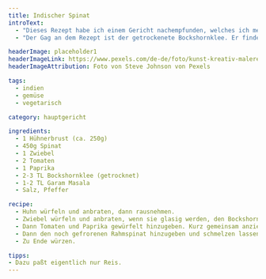 ```yaml
---
title: Indischer Spinat
introText:
  - "Dieses Rezept habe ich einem Gericht nachempfunden, welches ich mehrmals bei einem Lieferservice für die Mittagspause bestellt hatte (so einer mit indisch/deutsch/italienisch/mexikanisch/chinesischer Karte)."
  - "Der Gag an dem Rezept ist der getrockenete Bockshornklee. Er findet sich auch in vielen Currypulver-Mischungen wieder."

headerImage: placeholder1
headerImageLink: https://www.pexels.com/de-de/foto/kunst-kreativ-malerei-abstrakt-1959387/
headerImageAttribution: Foto von Steve Johnson von Pexels

tags:
  - indien
  - gemüse
  - vegetarisch

category: hauptgericht

ingredients:
  - 1 Hühnerbrust (ca. 250g)
  - 450g Spinat
  - 1 Zwiebel
  - 2 Tomaten
  - 1 Paprika
  - 2-3 TL Bockshornklee (getrocknet)
  - 1-2 TL Garam Masala
  - Salz, Pfeffer

recipe:
  - Huhn würfeln und anbraten, dann rausnehmen.
  - Zwiebel würfeln und anbraten, wenn sie glasig werden, den Bockshornklee zugeben und kurz mit anschwitzen.
  - Dann Tomaten und Paprika gewürfelt hinzugeben. Kurz gemeinsam anziehen lassen.
  - Dann den noch gefrorenen Rahmspinat hinzugeben und schmelzen lassen.
  - Zu Ende würzen.

tipps:
- Dazu paßt eigentlich nur Reis.
---
```

